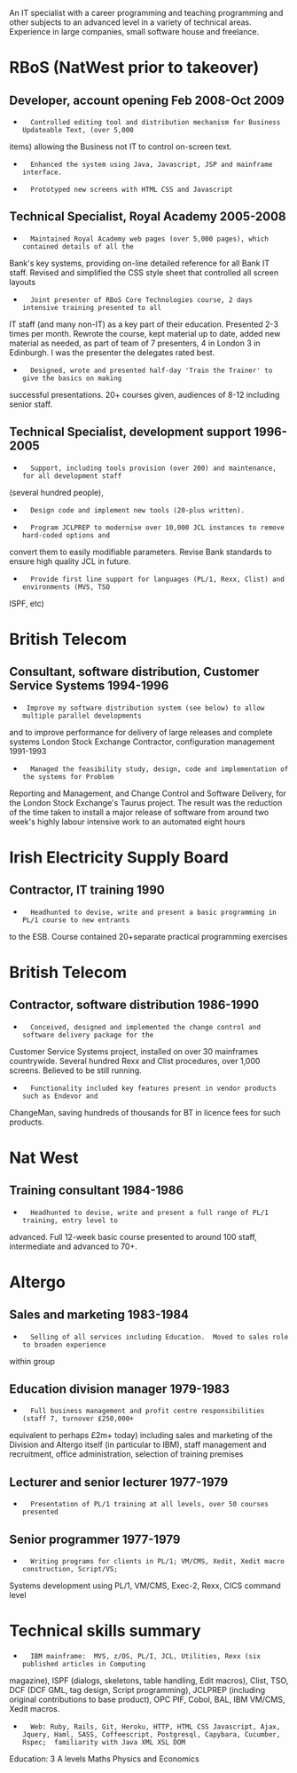 An IT specialist with a career programming and teaching programming and other subjects to an 
advanced level in a variety of technical areas.
Experience in large companies, small software house and freelance.

RBoS (NatWest prior to takeover)
================================

Developer, account opening Feb 2008-Oct 2009
--------------------------------------------

*       Controlled editing tool and distribution mechanism for Business Updateable Text, (over 5,000 
items) allowing the Business not IT to control on-screen text.
*       Enhanced the system using Java, Javascript, JSP and mainframe interface.
*       Prototyped new screens with HTML CSS and Javascript

Technical Specialist, Royal Academy 2005-2008
---------------------------------------------

*       Maintained Royal Academy web pages (over 5,000 pages), which contained details of all the 
Bank's key systems, providing on-line detailed reference for all Bank IT staff. Revised and 
simplified the CSS style sheet that controlled all screen layouts
*       Joint presenter of RBoS Core Technologies course, 2 days intensive training presented to all 
IT staff (and many non-IT) as a key part of their education.  Presented 2-3 times per month. 
Rewrote the course, kept material up to date, added new material as needed, as part of team of 7 
presenters, 4 in London 3 in Edinburgh.  I was the presenter the delegates rated best.
*       Designed, wrote and presented half-day 'Train the Trainer' to give the basics on making 
successful presentations. 20+ courses given, audiences of 8-12 including senior staff.

Technical Specialist, development support 1996-2005
---------------------------------------------------

*       Support, including tools provision (over 200) and maintenance, for all development staff 
(several hundred people),
*       Design code and implement new tools (20-plus written).
*       Program JCLPREP to modernise over 10,000 JCL instances to remove hard-coded options and 
convert them to easily modifiable parameters.  Revise Bank standards to ensure high quality JCL in 
future.
*       Provide first line support for languages (PL/1, Rexx, Clist) and environments (MVS, TSO 
ISPF, etc)

British Telecom
===============

Consultant, software distribution, Customer Service Systems 1994-1996
----------------------------------------------------------------------

*      Improve my software distribution system (see below) to allow multiple parallel developments 
and to improve performance for delivery of large releases and complete systems
London Stock Exchange
Contractor, configuration management    1991-1993
*       Managed the feasibility study, design, code and implementation of the systems for Problem 
Reporting and Management, and Change Control and Software Delivery, for the London Stock Exchange's 
Taurus project. The result was the reduction of the time taken to install a major release of 
software from around two week's highly labour intensive work to an automated eight hours

Irish Electricity Supply Board
==============================

Contractor, IT training 1990
----------------------------
*       Headhunted to devise, write and present a basic programming in PL/1 course to new entrants 
to the ESB. Course contained 20+separate practical programming exercises

British Telecom
===============

Contractor, software distribution 1986-1990
-------------------------------------------
*       Conceived, designed and implemented the change control and software delivery package for the 
Customer Service Systems project, installed on over 30 mainframes countrywide.  Several hundred Rexx 
and Clist procedures, over 1,000 screens. Believed to be still running.
*       Functionality included key features present in vendor products such as Endevor and 
ChangeMan, saving hundreds of thousands for BT in licence fees for such products.

Nat West
========

Training consultant     1984-1986
---------------------------------

*       Headhunted to devise, write and present a full range of PL/1 training, entry level to 
advanced.  Full 12-week basic course presented to around 100 staff, intermediate and advanced to 
70+.

Altergo
=======

Sales and marketing     1983-1984
---------------------------------

*       Selling of all services including Education.  Moved to sales role to broaden experience 
within group

Education division manager 1979-1983
------------------------------------

*       Full business management and profit centre responsibilities (staff 7, turnover £250,000+ 
equivalent to perhaps £2m+ today) including sales and marketing of the Division and Altergo itself 
(in particular to IBM), staff management and recruitment, office administration, selection of 
training premises

Lecturer and senior lecturer 1977-1979
--------------------------------------

*       Presentation of PL/1 training at all levels, over 50 courses presented

Senior programmer 1977-1979
---------------------------

*       Writing programs for clients in PL/1; VM/CMS, Xedit, Xedit macro construction, Script/VS; 
Systems development using PL/1, VM/CMS, Exec-2, Rexx, CICS command level

Technical skills summary
========================

*       IBM mainframe:  MVS, z/OS, PL/I, JCL, Utilities, Rexx (six published articles in Computing 
magazine), ISPF (dialogs, skeletons, table handling, Edit macros), Clist, TSO,  DCF (DCF GML, tag 
design, Script programming), JCLPREP (including original contributions to base product), OPC PIF, 
Cobol, BAL, IBM VM/CMS, Xedit macros.
*       Web: Ruby, Rails, Git, Heroku, HTTP, HTML CSS Javascript, Ajax, Jquery, Haml, SASS, Coffeescript, Postgresql, Capybara, Cucumber, Rspec;  familiarity with Java XML XSL DOM


Education: 3 A levels Maths Physics and Economics

